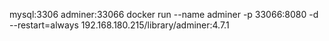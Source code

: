 
mysql:3306
adminer:33066
docker run --name adminer -p 33066:8080 -d --restart=always 192.168.180.215/library/adminer:4.7.1

